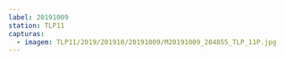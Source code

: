 ```yaml
---
label: 20191009
station: TLP11
capturas:
  - imagem: TLP11/2019/201910/20191009/M20191009_204855_TLP_11P.jpg
---
```

